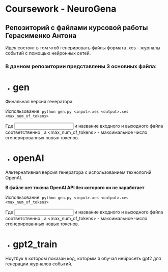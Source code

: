 # Coursework - NeuroGena
## Репозиторий с файлами курсовой работы Герасименко Антона
Идея состоит в том чтоб генерировать файлы формата .xes - журналы событий с помощью нейронных сетей.
### В данном репозитории представлены 3 основных файла:
- # gen
Финальная версия генератора

Использование: `python gen.py <input>.xes <output>.xes <max_num_of_tokens>`

Где <input> и <output> название входного и выходного файла соответственно , а <max_num_of_tokens> - максимальное число сгенерированных новых токенов.
 
- # openAI
Альтернативная версия генератора с использованием технологий OpenAI.
  
**В файле нет токена OpenAI API без которого он не заработает**

Использование: `python gen.py <input>.xes <output>.xes <max_num_of_tokens>`

Где <input> и <output> название входного и выходного файла соответственно , а <max_num_of_tokens> - максимальное число сгенерированных новых токенов.
  
- # gpt2_train
Ноутбук в котором показан код, которым я обучал нейросеть gpt2 для генерации журналов событий.
